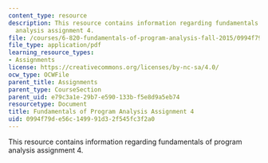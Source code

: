 ```yaml
---
content_type: resource
description: This resource contains information regarding fundamentals of program
  analysis assignment 4.
file: /courses/6-820-fundamentals-of-program-analysis-fall-2015/0994f79de56c149991d32f545fc3f2a0_MIT6_820F15_ps4.pdf
file_type: application/pdf
learning_resource_types:
- Assignments
license: https://creativecommons.org/licenses/by-nc-sa/4.0/
ocw_type: OCWFile
parent_title: Assignments
parent_type: CourseSection
parent_uid: e79c3a1e-29b7-e590-133b-f5e8d9a5eb74
resourcetype: Document
title: Fundamentals of Program Analysis Assignment 4
uid: 0994f79d-e56c-1499-91d3-2f545fc3f2a0
---
```

This resource contains information regarding fundamentals of program analysis assignment 4.